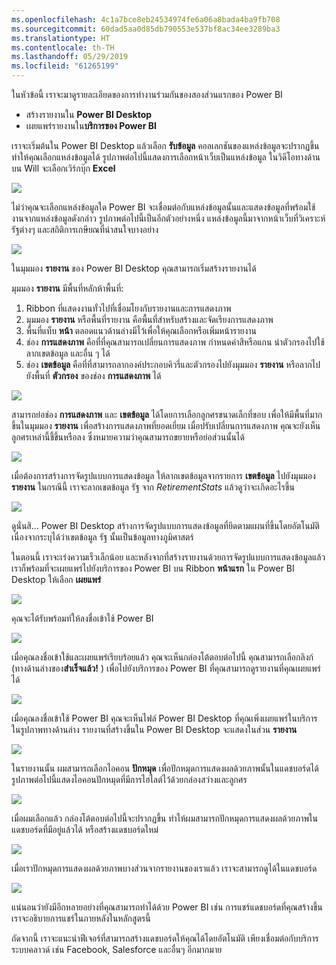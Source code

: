 ```yaml
---
ms.openlocfilehash: 4c1a7bce8eb24534974fe6a06a8bada4ba9fb708
ms.sourcegitcommit: 60dad5aa0d85db790553e537bf8ac34ee3289ba3
ms.translationtype: HT
ms.contentlocale: th-TH
ms.lasthandoff: 05/29/2019
ms.locfileid: "61265199"
---
```

ในหัวข้อนี้ เราจะมาดูรายละเอียดของการทำงานร่วมกันของสองส่วนแรกของ Power BI

* สร้างรายงานใน **Power BI Desktop**
* เผยแพร่รายงานใน**บริการของ Power BI**

เราจะเริ่มต้นใน Power BI Desktop แล้วเลือก **รับข้อมูล** คอลเลกชันของแหล่งข้อมูลจะปรากฏขึ้น ทำให้คุณเลือกแหล่งข้อมูลได้ รูปภาพต่อไปนี้แสดงการเลือกหน้าเว็บเป็นแหล่งข้อมูล ในวิดีโอทางด้านบน Will จะเลือกเวิร์กบุ๊ก **Excel**

![](media/0-2-get-started-power-bi-desktop/c0a2_1.png)

ไม่ว่าคุณจะเลือกแหล่งข้อมูลใด Power BI จะเชื่อมต่อกับแหล่งข้อมูลนั้นและแสดงข้อมูลที่พร้อมใช้งานจากแหล่งข้อมูลดังกล่าว รูปภาพต่อไปนี้เป็นอีกตัวอย่างหนึ่ง แหล่งข้อมูลนี้มาจากหน้าเว็บที่วิเคราะห์รัฐต่างๆ และสถิติการเกษียณที่น่าสนใจบางอย่าง

![](media/0-2-get-started-power-bi-desktop/c0a2_2.png)

ในมุมมอง **รายงาน** ของ Power BI Desktop คุณสามารถเริ่มสร้างรายงานได้

มุมมอง **รายงาน** มีพื้นที่หลักห้าพื้นที่:

1. Ribbon ที่แสดงงานทั่วไปที่เชื่อมโยงกับรายงานและการแสดงภาพ
2. มุมมอง **รายงาน** หรือพื้นที่รายงาน คือพื้นที่สำหรับสร้างและจัดเรียงการแสดงภาพ
3. พื้นที่แท็บ **หน้า** ตลอดแนวด้านล่างมีไว้เพื่อให้คุณเลือกหรือเพิ่มหน้ารายงาน
4. ช่อง **การแสดงภาพ** คือที่ที่คุณสามารถเปลี่ยนการแสดงภาพ กำหนดค่าสีหรือแกน นำตัวกรองไปใช้ ลากเขตข้อมูล และอื่น ๆ ได้
5. ช่อง **เขตข้อมูล** คือที่ที่สามารถลากองค์ประกอบคิวรี่และตัวกรองไปยังมุมมอง **รายงาน** หรือลากไปยังพื้นที่ **ตัวกรอง** ของช่อง **การแสดงภาพ** ได้

![](media/0-2-get-started-power-bi-desktop/c0a2_3.png)

สามารถย่อช่อง **การแสดงภาพ** และ **เขตข้อมูล** ได้โดยการเลือกลูกศรขนาดเล็กที่ขอบ เพื่อให้มีพื้นที่มากขึ้นในมุมมอง **รายงาน** เพื่อสร้างการแสดงภาพที่ยอดเยี่ยม เมื่อปรับเปลี่ยนการแสดงภาพ คุณจะยังเห็นลูกศรเหล่านี้ชี้ขึ้นหรือลง ซึ่งหมายความว่าคุณสามารถขยายหรือย่อส่วนนั้นได้

![](media/0-2-get-started-power-bi-desktop/c0a2_4.png)

เมื่อต้องการสร้างการจัดรูปแบบการแสดงข้อมูล ให้ลากเขตข้อมูลจากรายการ **เขตข้อมูล** ไปยังมุมมอง **รายงาน** ในกรณีนี้ เราจะลากเขตข้อมูล รัฐ จาก *RetirementStats* แล้วดูว่าจะเกิดอะไรขึ้น

![](media/0-2-get-started-power-bi-desktop/c0a2_5.png)

ดูนั่นสิ... Power BI Desktop สร้างการจัดรูปแบบการแสดงข้อมูลที่ยึดตามแผนที่ขึ้นโดยอัตโนมัติ เนื่องจากระบุได้ว่าเขตข้อมูล รัฐ นั้นเป็นข้อมูลทางภูมิศาสตร์

ในตอนนี้ เราจะเร่งความเร็วเล็กน้อย และหลังจากที่สร้างรายงานด้วยการจัดรูปแบบการแสดงข้อมูลแล้ว เราก็พร้อมที่จะเผยแพร่ไปยังบริการของ Power BI บน Ribbon **หน้าแรก** ใน Power BI Desktop ให้เลือก **เผยแพร่**

![](media/0-2-get-started-power-bi-desktop/c0a2_6.png)

คุณจะได้รับพร้อมท์ให้ลงชื่อเข้าใช้ Power BI

![](media/0-2-get-started-power-bi-desktop/c0a2_7.png)

เมื่อคุณลงชื่อเข้าใช้และเผยแพร่เรียบร้อยแล้ว คุณจะเห็นกล่องโต้ตอบต่อไปนี้ คุณสามารถเลือกลิงก์ (ทางด้านล่างของ**สำเร็จแล้ว!** ) เพื่อไปยังบริการของ Power BI ที่คุณสามารถดูรายงานที่คุณเผยแพร่ได้

![](media/0-2-get-started-power-bi-desktop/c0a2_8.png)

เมื่อคุณลงชื่อเข้าใช้ Power BI คุณจะเห็นไฟล์ Power BI Desktop ที่คุณเพิ่งเผยแพร่ในบริการ ในรูปภาพทางด้านล่าง รายงานที่สร้างขึ้นใน Power BI Desktop จะแสดงในส่วน **รายงาน**

![](media/0-2-get-started-power-bi-desktop/c0a2_9.png)

ในรายงานนั้น ผมสามารถเลือกไอคอน **ปักหมุด** เพื่อปักหมุดการแสดงผลด้วยภาพนั้นในแดชบอร์ดได้ รูปภาพต่อไปนี้แสดงไอคอนปักหมุดที่มีการไฮไลต์ไว้ด้วยกล่องสว่างและลูกศร

![](media/0-2-get-started-power-bi-desktop/c0a2_10.png)

เมื่อผมเลือกแล้ว กล่องโต้ตอบต่อไปนี้จะปรากฏขึ้น ทำให้ผมสามารถปักหมุดการแสดงผลด้วยภาพในแดชบอร์ดที่มีอยู่แล้วได้ หรือสร้างแดชบอร์ดใหม่

![](media/0-2-get-started-power-bi-desktop/c0a2_11.png)

เมื่อเราปักหมุดการแสดงผลด้วยภาพบางส่วนจากรายงานของเราแล้ว เราจะสามารถดูได้ในแดชบอร์ด

![](media/0-2-get-started-power-bi-desktop/c0a2_12.png)

แน่นอนว่ายังมีอีกหลายอย่างที่คุณสามารถทำได้ด้วย Power BI เช่น การแชร์แดชบอร์ดที่คุณสร้างขึ้น เราจะอธิบายการแชร์ในภายหลังในหลักสูตรนี้

ถัดจากนี้ เราจะแนะนำฟีเจอร์ที่สามารถสร้างแดชบอร์ดให้คุณได้โดยอัตโนมัติ เพียงเชื่อมต่อกับบริการระบบคลาวด์ เช่น Facebook, Salesforce และอื่นๆ อีกมากมาย

